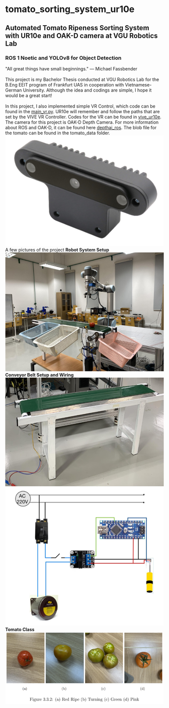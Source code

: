 # tomato_sorting_system_ur10e
## Automated Tomato Ripeness Sorting System with UR10e and OAK-D camera at VGU Robotics Lab
### ROS 1 Noetic and YOLOv8 for Object Detection
"All great things have small beginnings." — Michael Fassbender\
\
This project is my Bachelor Thesis conducted at VGU Robotics Lab for the B.Eng EEIT program of Frankfurt UAS in cooperation with Vietnamese-German University. Although the idea and codings are simple, I hope it would be a great start!\
\
In this project, I also implemented simple VR Control, which code can be found in the <ins>main_vr.py</ins>. UR10e will remember and follow the paths that are set by the VIVE VR Controller. Codes for the VR can be found in [vive_ur10e](https://github.com/trungtran22/vive_ur10e).
\
The camera for this project is OAK-D Depth Camera. For more information about ROS and OAK-D, it can be found here [depthai_ros](https://github.com/luxonis/depthai-ros). The blob file for the tomato can be found in the tomato_data folder.
![](https://github.com/trungtran22/tomato_sorting_system_ur10e/blob/main/Pics/OAK.png)
\
A few pictures of the project
**Robot System Setup**\
![](https://github.com/trungtran22/tomato_sorting_system_ur10e/blob/main/Pics/Robot_Sys.png)
\
**Conveyor Belt Setup and Wiring**\
![](https://github.com/trungtran22/tomato_sorting_system_ur10e/blob/main/Pics/Conveyor.png)
![Wiring](https://github.com/trungtran22/tomato_sorting_system_ur10e/blob/main/Pics/Conveyor_Electrical.png)
\
**Tomato Class**
![](https://github.com/trungtran22/tomato_sorting_system_ur10e/blob/main/Pics/Tomato_class.png)

